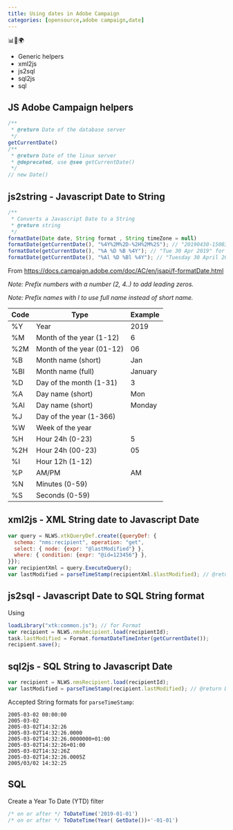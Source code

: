 ```yaml
---
title: Using dates in Adobe Campaign
categories: [opensource,adobe campaign,date]
---
```


<p class="text-center">📊📧🌍</p>
<!--more-->

- Generic helpers
- xml2js
- js2sql
- sql2js
- sql

## JS Adobe Campaign helpers
```js
/**
 * @return Date of the database server
 */
getCurrentDate()
/**
 * @return Date of the linux server
 * @deprecated, use @see getCurrentDate()
 */
// new Date()
```

## js2string - Javascript Date to String
```js
/**
 * Converts a Javascript Date to a String
 * @return string
 */
formatDate(Date date, String format , String timeZone = null)
formatDate(getCurrentDate(), "%4Y%2M%2D-%2H%2M%2S"); // "20190430-150837" for folder names
formatDate(getCurrentDate(), "%A %D %B %4Y"); // "Tue 30 Apr 2019" for technical emails
formatDate(getCurrentDate(), "%Al %D %Bl %4Y"); // "Tuesday 30 April 2019" for marketing emails
```
From https://docs.campaign.adobe.com/doc/AC/en/jsapi/f-formatDate.html

*Note: Prefix numbers with a number (2, 4..) to add leading zeros.*

*Note: Prefix names with l to use full name instead of short name.*

| Code | Type | Example |
|-|-|-|
| %Y | Year | 2019 |
| %M | Month of the year (1-12) | 6 |
| %2M | Month of the year (01-12) | 06 |
| %B | Month name (short) | Jan |
| %Bl | Month name (full) | January |
| %D | Day of the month (1-31) | 3 |
| %A | Day name (short) | Mon |
| %Al | Day name (short) | Monday |
| %J | Day of the year (1-366) | |
| %W | Week of the year | |
| %H | Hour 24h (0-23) | 5 |
| %2H | Hour 24h (00-23) | 05 |
| %I | Hour 12h (1-12) | |
| %P | AM/PM | AM |
| %N | Minutes (0-59) | |
| %S | Seconds (0-59) | |

## xml2js - XML String date to Javascript Date
```js
var query = NLWS.xtkQueryDef.create({queryDef: {
  schema: "nms:recipient", operation: "get", 
  select: { node: {expr: "@lastModified"} }, 
  where: { condition: {expr: "@id=123456"} },
}});
var recipientXml = query.ExecuteQuery();
var lastModified = parseTimeStamp(recipientXml.$lastModified); // @return Date
```

## js2sql - Javascript Date to SQL String format
Using 

```js
loadLibrary("xtk:common.js"); // for Format
var recipient = NLWS.nmsRecipient.load(recipientId);
task.lastModified = Format.formatDateTimeInter(getCurrentDate());
recipient.save();
```

## sql2js - SQL String to Javascript Date
```js
var recipient = NLWS.nmsRecipient.load(recipientId);
var lastModified = parseTimeStamp(recipient.lastModified); // @return Date
```

Accepted String formats for `parseTimeStamp`:
```console
2005-03-02 00:00:00
2005-03-02
2005-03-02T14:32:26
2005-03-02T14:32:26.0000
2005-03-02T14:32:26.0000000+01:00
2005-03-02T14:32:26+01:00
2005-03-02T14:32:26Z
2005-03-02T14:32:26.0005Z
2005/03/02 14:32:25
```

## SQL
Create a Year To Date (YTD) filter
```js
/* on or after */ ToDateTime('2019-01-01')
/* on or after */ ToDateTime(Year( GetDate())+'-01-01')
```
